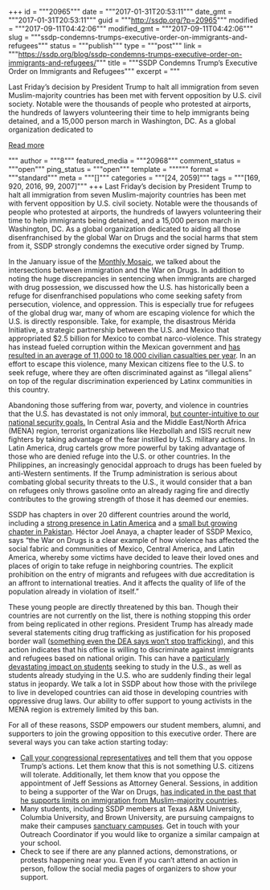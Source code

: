 +++
id = """20965"""
date = """2017-01-31T20:53:11"""
date_gmt = """2017-01-31T20:53:11"""
guid = """http://ssdp.org/?p=20965"""
modified = """2017-09-11T04:42:06"""
modified_gmt = """2017-09-11T04:42:06"""
slug = """ssdp-condemns-trumps-executive-order-on-immigrants-and-refugees"""
status = """publish"""
type = """post"""
link = """https://ssdp.org/blog/ssdp-condemns-trumps-executive-order-on-immigrants-and-refugees/"""
title = """SSDP Condemns Trump&#8217;s Executive Order on Immigrants and Refugees"""
excerpt = """<p>Last Friday’s decision by President Trump to halt all immigration from seven Muslim-majority countries has been met with fervent opposition by U.S. civil society. Notable were the thousands of people who protested at airports, the hundreds of lawyers volunteering their time to help immigrants being detained, and a 15,000 person march in Washington, DC. As a global organization dedicated to</p>
<div class="h10"></div>
<p><a class="more-link2 flat" href="https://ssdp.org/blog/ssdp-condemns-trumps-executive-order-on-immigrants-and-refugees/">Read more</a></p>
"""
author = """8"""
featured_media = """20968"""
comment_status = """open"""
ping_status = """open"""
template = """"""
format = """standard"""
meta = """[]"""
categories = """[24, 2059]"""
tags = """[169, 920, 2016, 99, 2007]"""
+++
<span style="font-weight: 400;">Last Friday’s decision by President Trump to halt all immigration from seven Muslim-majority countries has been met with fervent opposition by U.S. civil society. Notable were the thousands of people who protested at airports, the hundreds of lawyers volunteering their time to help immigrants being detained, and a 15,000 person march in Washington, DC. As a global organization dedicated to aiding all those disenfranchised by the global War on Drugs and the social harms that stem from it, SSDP strongly condemns the executive order signed by Trump. </span>

<span style="font-weight: 400;">In the January issue of the </span><a href="http://ssdp.org/news/blog/january-monthly-mosaic/"><span style="font-weight: 400;">Monthly Mosaic</span></a><span style="font-weight: 400;">, we talked about the intersections between immigration and the War on Drugs. In addition to noting the huge discrepancies in sentencing when immigrants are charged with drug possession, we discussed how the U.S. has historically been a refuge for disenfranchised populations who come seeking safety from persecution, violence, and oppression. This is especially true for refugees of the global drug war, many of whom are escaping violence for which the U.S. is directly responsible. Take, for example, the disastrous Mérida Initiative, a strategic partnership between the U.S. and Mexico that appropriated $2.5 billion for Mexico to combat narco-violence. This strategy has instead fueled corruption within the Mexican government and </span><a href="http://www.huffingtonpost.com/neill-franklin/the-immigration-crisis-ju_b_5668595.html"><span style="font-weight: 400;">has resulted in an average of 11,000 to 18,000 civilian casualties per year</span></a><span style="font-weight: 400;">. In an effort to escape this violence, many Mexican citizens flee to the U.S. to seek refuge, where they are often discriminated against as “illegal aliens” on top of the regular discrimination experienced by Latinx communities in this country. </span>

<span style="font-weight: 400;">Abandoning those suffering from war, poverty, and violence in countries that the U.S. has devastated is not only immoral, </span><a href="https://www.brookings.edu/blog/order-from-chaos/2017/01/31/how-the-new-immigration-rules-might-threaten-our-national-security/"><span style="font-weight: 400;">but counter-intuitive to our national security goals.</span></a><span style="font-weight: 400;"> In Central Asia and the Middle East/North Africa (MENA) region, terrorist organizations like Hezbollah and ISIS recruit new fighters by taking advantage of the fear instilled by U.S. military actions. In Latin America, drug cartels grow more powerful by taking advantage of those who are denied refuge into the U.S. or other countries. In the Philippines, an increasingly genocidal approach to drugs has been fueled by anti-Western sentiments. If the Trump administration is serious about combating global security threats to the U.S., it would consider that a ban on refugees only throws gasoline onto an already raging fire and directly contributes to the growing strength of those it has deemed our enemies. </span>

<span style="font-weight: 400;">SSDP has chapters in over 20 different countries around the world, including a </span><a href="https://www.facebook.com/EPSD.MX/"><span style="font-weight: 400;">strong presence in Latin America</span></a><span style="font-weight: 400;"> and a </span><a href="https://www.facebook.com/ssdppakistan/"><span style="font-weight: 400;">small but growing chapter in Pakistan</span></a><span style="font-weight: 400;">. Héctor Joel Anaya, a chapter leader of SSDP Mexico, says “the War on Drugs is a clear example of how violence has affected the social fabric and communities of Mexico, Central America, and Latin America, whereby some victims have decided to leave their loved ones and places of origin to take refuge in neighboring countries. The explicit prohibition on the entry of migrants and refugees with due accreditation is an affront to international treaties. And it affects the quality of life of the population already in violation of itself.”</span>

<span style="font-weight: 400;">These young people are directly threatened by this ban. Though their countries are not currently on the list, there is nothing stopping this order from being replicated in other regions. President Trump has already made several statements citing drug trafficking as justification for his proposed border wall (</span><a href="http://extract.suntimes.com/news/10/153/16890/dea-agent-explains-donald-trump-border-wall-war-on-drugs"><span style="font-weight: 400;">something even the DEA says won’t stop trafficking</span></a><span style="font-weight: 400;">), and this action indicates that his office is willing to discriminate against immigrants and refugees based on national origin. This can have a </span><a href="https://www.washingtonpost.com/opinions/trumps-muslim-ban-would-also-hurt-students/2016/08/16/ca65e284-55cb-11e6-bbf5-957ad17b4385_story.html?utm_term=.cf913adc1a31"><span style="font-weight: 400;">particularly devastating impact on students</span></a><span style="font-weight: 400;"> seeking to study in the U.S., as well as students already studying in the U.S. who are suddenly finding their legal status in jeopardy. We talk a lot in SSDP about how those with the privilege to live in developed countries can aid those in developing countries with oppressive drug laws. Our ability to offer support to young activists in the MENA region is extremely limited by this ban.</span>

<span style="font-weight: 400;">For all of these reasons, SSDP empowers our student members, alumni, and supporters to join the growing opposition to this executive order. There are several ways you can take action starting today:</span>
<ul>
 	<li style="font-weight: 400;"><a href="https://www.govtrack.us/congress/members/map"><span style="font-weight: 400;">Call your congressional representatives</span></a><span style="font-weight: 400;"> and tell them that you oppose Trump’s actions. Let them know that this is not something U.S. citizens will tolerate. Additionally, let them know that you oppose the appointment of Jeff Sessions as Attorney General. Sessions, in addition to being a supporter of the War on Drugs, </span><a href="http://www.politico.com/story/2017/01/jeff-sessions-views-attorney-general-233383"><span style="font-weight: 400;">has indicated in the past that he supports limits on immigration from Muslim-majority countries</span></a><span style="font-weight: 400;">.</span></li>
 	<li style="font-weight: 400;"><span style="font-weight: 400;">Many students, including SSDP members at Texas A&amp;M University, Columbia University, and Brown University, are pursuing campaigns to make their campuses </span><a href="http://www.abajournal.com/news/article/can_universities_create_sanctuary_campuses_to_protect_immigrant_students"><span style="font-weight: 400;">sanctuary campuses</span></a><span style="font-weight: 400;">. Get in touch with your Outreach Coordinator if you would like to organize a similar campaign at your school. </span></li>
 	<li style="font-weight: 400;"><span style="font-weight: 400;">Check to see if there are any planned actions, demonstrations, or protests happening near you. Even if you can’t attend an action in person, follow the social media pages of organizers to show your support. </span></li>
</ul>
